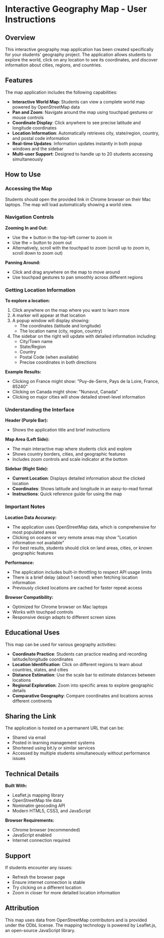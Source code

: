 # Interactive Geography Map - User Instructions

## Overview

This interactive geography map application has been created specifically for your students' geography project. The application allows students to explore the world, click on any location to see its coordinates, and discover information about cities, regions, and countries.

## Features

The map application includes the following capabilities:

- **Interactive World Map**: Students can view a complete world map powered by OpenStreetMap data
- **Pan and Zoom**: Navigate around the map using touchpad gestures or mouse controls
- **Coordinate Display**: Click anywhere to see precise latitude and longitude coordinates
- **Location Information**: Automatically retrieves city, state/region, country, and postal code information
- **Real-time Updates**: Information updates instantly in both popup windows and the sidebar
- **Multi-user Support**: Designed to handle up to 20 students accessing simultaneously

## How to Use

### Accessing the Map

Students should open the provided link in Chrome browser on their Mac laptops. The map will load automatically showing a world view.

### Navigation Controls

**Zooming In and Out:**
- Use the **+** button in the top-left corner to zoom in
- Use the **−** button to zoom out
- Alternatively, scroll with the touchpad to zoom (scroll up to zoom in, scroll down to zoom out)

**Panning Around:**
- Click and drag anywhere on the map to move around
- Use touchpad gestures to pan smoothly across different regions

### Getting Location Information

**To explore a location:**

1. Click anywhere on the map where you want to learn more
2. A marker will appear at that location
3. A popup window will display showing:
   - The coordinates (latitude and longitude)
   - The location name (city, region, country)
4. The sidebar on the right will update with detailed information including:
   - City/Town name
   - State/Region
   - Country
   - Postal Code (when available)
   - Precise coordinates in both directions

**Example Results:**

- Clicking on France might show: "Puy-de-Serre, Pays de la Loire, France, 85240"
- Clicking on Canada might show: "Nunavut, Canada"
- Clicking on major cities will show detailed street-level information

### Understanding the Interface

**Header (Purple Bar):**
- Shows the application title and brief instructions

**Map Area (Left Side):**
- The main interactive map where students click and explore
- Shows country borders, cities, and geographic features
- Includes zoom controls and scale indicator at the bottom

**Sidebar (Right Side):**
- **Current Location**: Displays detailed information about the clicked location
- **Coordinates**: Shows latitude and longitude in an easy-to-read format
- **Instructions**: Quick reference guide for using the map

### Important Notes

**Location Data Accuracy:**
- The application uses OpenStreetMap data, which is comprehensive for most populated areas
- Clicking on oceans or very remote areas may show "Location information not available"
- For best results, students should click on land areas, cities, or known geographic features

**Performance:**
- The application includes built-in throttling to respect API usage limits
- There is a brief delay (about 1 second) when fetching location information
- Previously clicked locations are cached for faster repeat access

**Browser Compatibility:**
- Optimized for Chrome browser on Mac laptops
- Works with touchpad controls
- Responsive design adapts to different screen sizes

## Educational Uses

This map can be used for various geography activities:

- **Coordinate Practice**: Students can practice reading and recording latitude/longitude coordinates
- **Location Identification**: Click on different regions to learn about countries, states, and cities
- **Distance Estimation**: Use the scale bar to estimate distances between locations
- **Regional Exploration**: Zoom into specific areas to explore geographic details
- **Comparative Geography**: Compare coordinates and locations across different continents

## Sharing the Link

The application is hosted on a permanent URL that can be:
- Shared via email
- Posted in learning management systems
- Shortened using bit.ly or similar services
- Accessed by multiple students simultaneously without performance issues

## Technical Details

**Built With:**
- Leaflet.js mapping library
- OpenStreetMap tile data
- Nominatim geocoding API
- Modern HTML5, CSS3, and JavaScript

**Browser Requirements:**
- Chrome browser (recommended)
- JavaScript enabled
- Internet connection required

## Support

If students encounter any issues:
- Refresh the browser page
- Ensure internet connection is stable
- Try clicking on a different location
- Zoom in closer for more detailed location information

## Attribution

This map uses data from OpenStreetMap contributors and is provided under the ODbL license. The mapping technology is powered by Leaflet.js, an open-source JavaScript library.

